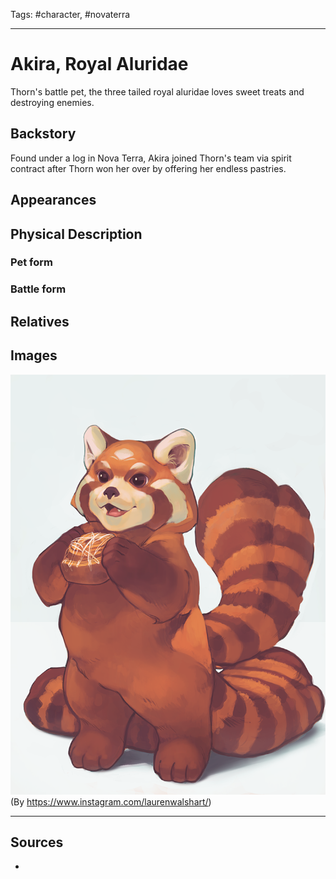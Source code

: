 Tags: #character, #novaterra 

---
# Akira, Royal Aluridae

Thorn's battle pet, the three tailed royal aluridae loves sweet treats and destroying enemies.

## Backstory

Found under a log in Nova Terra, Akira joined Thorn's team via spirit contract after Thorn won her over by offering her endless pastries.

## Appearances

## Physical Description

### Pet form

### Battle form

## Relatives

## Images

![image](../Resources/Attachments/Akira_1.png)
(By https://www.instagram.com/laurenwalshart/)

---
## Sources
- 